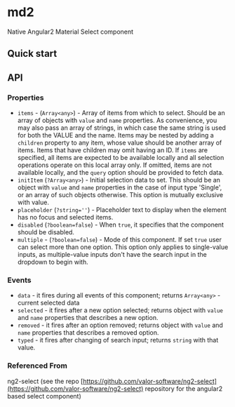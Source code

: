 # md2

Native Angular2 Material Select component

## Quick start

## API

### Properties

  - `items` - (`Array<any>`) - Array of items from which to select. Should be an array of objects with `value` and `name` properties.
  As convenience, you may also pass an array of strings, in which case the same string is used for both the VALUE and the name.
  Items may be nested by adding a `children` property to any item, whose value should be another array of items. Items that have children may omit having an ID.
  If `items` are specified, all items are expected to be available locally and all selection operations operate on this local array only.
  If omitted, items are not available locally, and the `query` option should be provided to fetch data.
  - `initItem` (`?Array<any>`) - Initial selection data to set. This should be an object with `value` and `name` properties in the case of input type 'Single',
  or an array of such objects otherwise. This option is mutually exclusive with value.
  - `placeholder` (`?string=''`) - Placeholder text to display when the element has no focus and selected items.
  - `disabled` (`?boolean=false`) - When `true`, it specifies that the component should be disabled.
  - `multiple` - (`?boolean=false`) - Mode of this component. If set `true` user can select more than one option.
  This option only applies to single-value inputs, as multiple-value inputs don't have the search input in the dropdown to begin with.

### Events

  - `data` - it fires during all events of this component; returns `Array<any>` - current selected data
  - `selected` - it fires after a new option selected; returns object with `value` and `name` properties that describes a new option.
  - `removed` - it fires after an option removed; returns object with `value` and `name` properties that describes a removed option.
  - `typed` - it fires after changing of search input; returns `string` with that value.


### Referenced From
ng2-select (see the repo [https://github.com/valor-software/ng2-select](https://github.com/valor-software/ng2-select) repository for the angular2 based select component)
